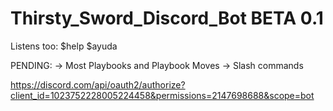 # Thirsty_Sword_Discord_Bot BETA 0.1

Listens too:
$help $ayuda

PENDING:
-> Most Playbooks and Playbook Moves
-> Slash commands

https://discord.com/api/oauth2/authorize?client_id=1023752228005224458&permissions=2147698688&scope=bot